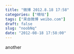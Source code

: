 ```yaml
---
title: "微博 2012.8.18 17:58"
categories: ["嘀咕"]
tags: ["来自微博 weibo.com"]
draft: false
slug: "noobNq"
date: "2012-08-18 17:58:00"
---
```


<p>another ​​​​</p>
